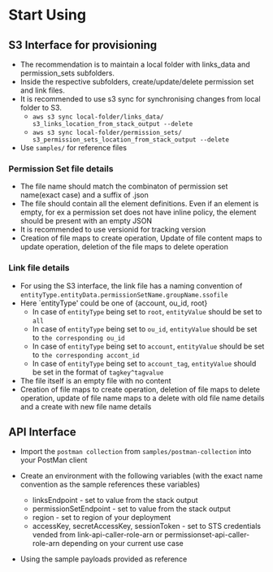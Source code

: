 # Start Using

## S3 Interface for provisioning

- The recommendation is to maintain a local folder with links_data and permission_sets subfolders.
- Inside the respective subfolders, create/update/delete permission set and link files.
- It is recommended to use s3 sync for synchronising changes from local folder to S3.
  - `aws s3 sync local-folder/links_data/ s3_links_location_from_stack_output --delete`
  - `aws s3 sync local-folder/permission_sets/ s3_permission_sets_location_from_stack_output --delete`
- Use `samples/` for reference files

### Permission Set file details

- The file name should match the combinaton of permission set name(exact case) and a suffix of .json
- The file should contain all the element definitions. Even if an element is empty, for ex a permission set does not have inline policy, the element should be present with an empty JSON
- It is recommended to use versionid for tracking version
- Creation of file maps to create operation, Update of file content maps to update operation, deletion of the file maps to delete operation

### Link file details

- For using the S3 interface, the link file has a naming convention of `entityType.entityData.permissionSetName.groupName.ssofile`
- Here `entityType' could be one of {account, ou_id, root}
  - In case of `entityType` being set to `root`, `entityValue` should be set to `all`
  - In case of `entityType` being set to `ou_id`, `entityValue` should be set to `the corresponding ou_id`
  - In case of `entityType` being set to `account`, `entityValue` should be set to `the corresponding accont_id`
  - In case of `entityType` being set to `account_tag`, `entityValue` should be set in the format of `tagkey^tagvalue`
- The file itself is an empty file with no content
- Creation of file maps to create operation, deletion of file maps to delete operation, update of file name maps to a delete with old file name details and a create with new file name details

## API Interface

- Import the `postman collection` from `samples/postman-collection` into your PostMan client
- Create an environment with the following variables (with the exact name convention as the sample references these variables)

  - linksEndpoint - set to value from the stack output
  - permissionSetEndpoint - set to value from the stack output
  - region - set to region of your deployment
  - accessKey, secretAccessKey, sessionToken - set to STS credentials vended from link-api-caller-role-arn or permissionset-api-caller-role-arn depending on your current use case

- Using the sample payloads provided as reference
